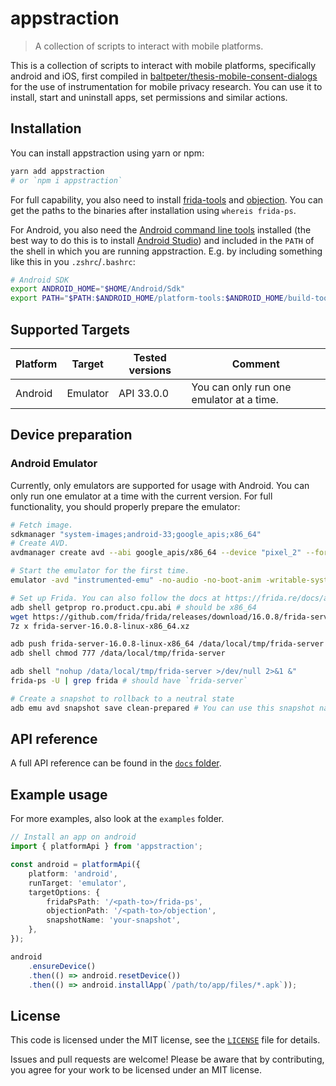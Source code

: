 # appstraction

> A collection of scripts to interact with mobile platforms.

This is a collection of scripts to interact with mobile platforms, specifically android and iOS, first compiled in [baltpeter/thesis-mobile-consent-dialogs](https://github.com/baltpeter/thesis-mobile-consent-dialogs) for the use of instrumentation for mobile privacy research. You can use it to install, start and uninstall apps, set permissions and similar actions.

## Installation

You can install appstraction using yarn or npm:

```sh
yarn add appstraction
# or `npm i appstraction`
```

For full capability, you also need to install [frida-tools](https://frida.re/docs/installation/) and [objection](https://github.com/sensepost/objection).
You can get the paths to the binaries after installation using `whereis frida-ps`.

For Android, you also need the [Android command line tools](https://developer.android.com/studio/command-line/) installed (the best way to do this is to install [Android Studio](https://developer.android.com/studio)) and included in the `PATH` of the shell in which you are running appstraction. E.g. by including something like this in you `.zshrc`/`.bashrc`:

```zsh
# Android SDK
export ANDROID_HOME="$HOME/Android/Sdk"
export PATH="$PATH:$ANDROID_HOME/platform-tools:$ANDROID_HOME/build-tools/33.0.0:$ANDROID_HOME/cmdline-tools/latest/bin/:$ANDROID_HOME/emulator"
```

## Supported Targets

| Platform  | Target | Tested versions | Comment |
| --- | --- | --- | --- |
| Android  | Emulator  | API 33.0.0 | You can only run one emulator at a time. |

## Device preparation

### Android Emulator

Currently, only emulators are supported for usage with Android. You can only run one emulator at a time with the current version. For full functionality, you should properly prepare the emulator:

```zsh
# Fetch image.
sdkmanager "system-images;android-33;google_apis;x86_64"
# Create AVD.
avdmanager create avd --abi google_apis/x86_64 --device "pixel_2" --force --name "instrumented-emu" --package "system-images;android-33;google_apis;x86_64"

# Start the emulator for the first time.
emulator -avd "instrumented-emu" -no-audio -no-boot-anim -writable-system -http-proxy 127.0.0.1:8080

# Set up Frida. You can also follow the docs at https://frida.re/docs/android/
adb shell getprop ro.product.cpu.abi # should be x86_64
wget https://github.com/frida/frida/releases/download/16.0.8/frida-server-16.0.8-android-x86_64.xz 
7z x frida-server-16.0.8-linux-x86_64.xz

adb push frida-server-16.0.8-linux-x86_64 /data/local/tmp/frida-server
adb shell chmod 777 /data/local/tmp/frida-server

adb shell "nohup /data/local/tmp/frida-server >/dev/null 2>&1 &"
frida-ps -U | grep frida # should have `frida-server`

# Create a snapshot to rollback to a neutral state
adb emu avd snapshot save clean-prepared # You can use this snapshot name in the options.
```

## API reference

A full API reference can be found in the [`docs` folder](/docs/README.md).

## Example usage

For more examples, also look at the `examples` folder.

```ts
// Install an app on android
import { platformApi } from 'appstraction';

const android = platformApi({
    platform: 'android',
    runTarget: 'emulator',
    targetOptions: {
        fridaPsPath: '/<path-to>/frida-ps',
        objectionPath: '/<path-to>/objection',
        snapshotName: 'your-snapshot',
    },
});

android
    .ensureDevice()
    .then(() => android.resetDevice())
    .then(() => android.installApp(`/path/to/app/files/*.apk`));
```

## License

This code is licensed under the MIT license, see the [`LICENSE`](LICENSE) file for details.

Issues and pull requests are welcome! Please be aware that by contributing, you agree for your work to be licensed under an MIT license.
